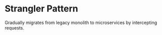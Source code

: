 # Strangler Pattern
Gradually migrates from legacy monolith to microservices by intercepting requests.

